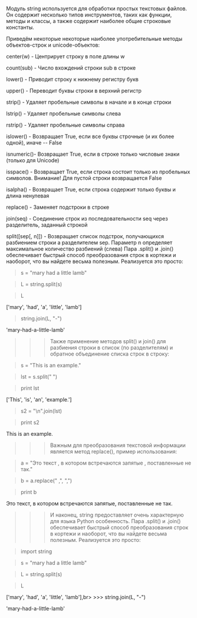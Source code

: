 Модуль string используется для обработки простых текстовых файлов. Он содержит несколько типов инструментов, таких как функции, методы и классы, а также содержит наиболее общие строковые константы.

Приведём некоторые некоторые наиболее употребительные методы объектов-строк и unicode-объектов:

center(w) - Центрирует строку в поле длины w

count(sub) - Число вхождений строки sub в строке

lower() - Приводит строку к нижнему регистру букв

upper() - Переводит буквы строки в верхний регистр

strip() - Удаляет пробельные символы в начале и в конце строки

lstrip() - Удаляет пробельные символы слева

rstrip() - Удаляет пробельные символы справа

islower() - Возвращает True, если все буквы строчные (и их более одной), иначе -- False

isnumeric()- Возвращает True, если в строке только числовые знаки (только для Unicode)

isspace() - Возвращает True, если строка состоит только из пробельных символов. Внимание! Для пустой строки возвращается False

isalpha() - Возвращает True, если строка содержит только буквы и длина ненулевая

replace() - Заменяет подстроки в строке

join(seq) - Соединение строк из последовательности seq через разделитель, заданный строкой

split([sep[, n]]) - Возвращает список подстрок, получающихся разбиением строки a разделителем sep. Параметр n определяет максимальное количество разбиений (слева) Пара .split() и .join() обеспечивает быстрый способ преобразования строк в кортежи и наоборот, что вы найдете весьма полезным. Реализуется это просто:



>s = "mary had a little lamb"

>L = string.split(s)

>L

['mary', 'had', 'a', 'little', 'lamb']

>string.join(L, "-")

'mary-had-a-little-lamb'



>>>Также применение методов split() и join() для разбиения строки в список (по разделителям) и обратное объединение списка строк в строку:

> s = "This is an example."

> lst = s.split(" ")

> print lst

['This', 'is', 'an', 'example.']

> s2 = "\n".join(lst)

> print s2

This
is
an
example.



>>>Важным для преобразования текстовой информации является метод replace(), пример использования:

> a = "Это текст , в котором встречаются запятые , поставленные не так."

> b = a.replace(" ,", ",")

> print b

Это текст, в котором встречаются запятые, поставленные не так.

>>>И наконец, string предоставляет очень характерную для языка Python особенность. Пара .split() и .join() обеспечивает быстрый способ преобразования строк в кортежи и наоборот, что вы найдете весьма полезным. Реализуется это просто: 

> import string

> s = "mary had a little lamb"

> L = string.split(s)

> L

['mary', 'had', 'a', 'little', 'lamb'],br> >>> string.join(L, "-")

'mary-had-a-little-lamb'
